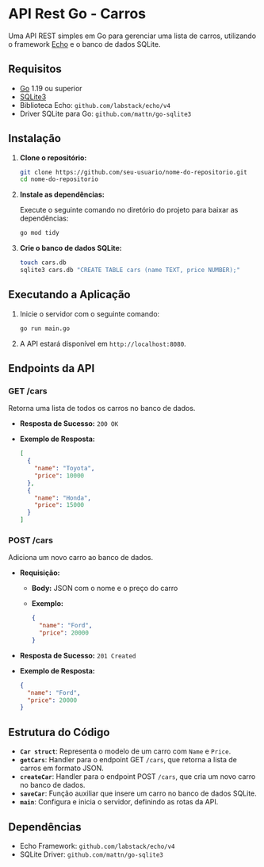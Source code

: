# API Rest Go - Carros

Uma API REST simples em Go para gerenciar uma lista de carros, utilizando o framework [Echo](https://echo.labstack.com/) e o banco de dados SQLite.

## Requisitos

- [Go](https://golang.org/) 1.19 ou superior
- [SQLite3](https://www.sqlite.org/download.html)
- Biblioteca Echo: `github.com/labstack/echo/v4`
- Driver SQLite para Go: `github.com/mattn/go-sqlite3`

## Instalação

1. **Clone o repositório:**

   ```bash
   git clone https://github.com/seu-usuario/nome-do-repositorio.git
   cd nome-do-repositorio
   ```

2. **Instale as dependências:**

   Execute o seguinte comando no diretório do projeto para baixar as dependências:

   ```bash
   go mod tidy
   ```

3. **Crie o banco de dados SQLite:**

   ```bash
   touch cars.db
   sqlite3 cars.db "CREATE TABLE cars (name TEXT, price NUMBER);"
   ```

## Executando a Aplicação

1. Inicie o servidor com o seguinte comando:

   ```bash
   go run main.go
   ```

2. A API estará disponível em `http://localhost:8080`.

## Endpoints da API

### GET /cars

Retorna uma lista de todos os carros no banco de dados.

- **Resposta de Sucesso:** `200 OK`
- **Exemplo de Resposta:**

  ```json
  [
    {
      "name": "Toyota",
      "price": 10000
    },
    {
      "name": "Honda",
      "price": 15000
    }
  ]
  ```

### POST /cars

Adiciona um novo carro ao banco de dados.

- **Requisição:**

  - **Body:** JSON com o nome e o preço do carro
  - **Exemplo:**

    ```json
    {
      "name": "Ford",
      "price": 20000
    }
    ```

- **Resposta de Sucesso:** `201 Created`
- **Exemplo de Resposta:**

  ```json
  {
    "name": "Ford",
    "price": 20000
  }
  ```

## Estrutura do Código

- **`Car struct`**: Representa o modelo de um carro com `Name` e `Price`.
- **`getCars`**: Handler para o endpoint GET `/cars`, que retorna a lista de carros em formato JSON.
- **`createCar`**: Handler para o endpoint POST `/cars`, que cria um novo carro no banco de dados.
- **`saveCar`**: Função auxiliar que insere um carro no banco de dados SQLite.
- **`main`**: Configura e inicia o servidor, definindo as rotas da API.

## Dependências

- Echo Framework: `github.com/labstack/echo/v4`
- SQLite Driver: `github.com/mattn/go-sqlite3`
